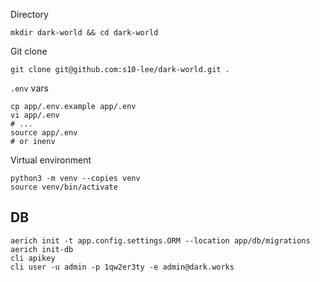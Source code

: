 Directory
  
```
mkdir dark-world && cd dark-world
```

Git clone
```shell
git clone git@github.com:s10-lee/dark-world.git .
```

`.env` vars
```shell
cp app/.env.example app/.env
vi app/.env
# ...
source app/.env
# or inenv
```

Virtual environment
```shell
python3 -m venv --copies venv
source venv/bin/activate
```





## DB
```shell
aerich init -t app.config.settings.ORM --location app/db/migrations
aerich init-db
cli apikey
cli user -u admin -p 1qw2er3ty -e admin@dark.works
```
